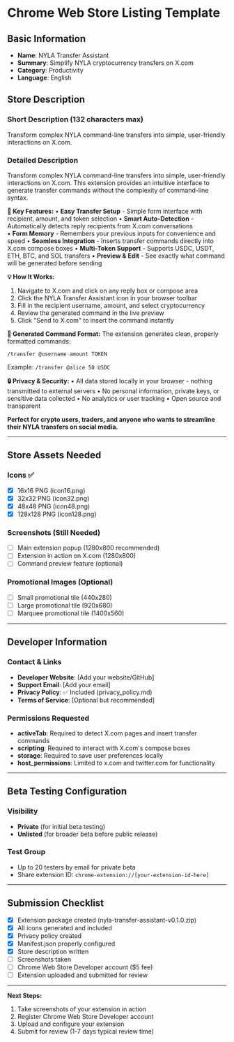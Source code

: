 # Chrome Web Store Listing Template

## Basic Information
- **Name**: NYLA Transfer Assistant
- **Summary**: Simplify NYLA cryptocurrency transfers on X.com
- **Category**: Productivity
- **Language**: English

## Store Description

### Short Description (132 characters max)
Transform complex NYLA command-line transfers into simple, user-friendly interactions on X.com.

### Detailed Description
Transform complex NYLA command-line transfers into simple, user-friendly interactions on X.com. This extension provides an intuitive interface to generate transfer commands without the complexity of command-line syntax.

**🚀 Key Features:**
• **Easy Transfer Setup** - Simple form interface with recipient, amount, and token selection
• **Smart Auto-Detection** - Automatically detects reply recipients from X.com conversations  
• **Form Memory** - Remembers your previous inputs for convenience and speed
• **Seamless Integration** - Inserts transfer commands directly into X.com compose boxes
• **Multi-Token Support** - Supports USDC, USDT, ETH, BTC, and SOL transfers
• **Preview & Edit** - See exactly what command will be generated before sending

**💡 How It Works:**
1. Navigate to X.com and click on any reply box or compose area
2. Click the NYLA Transfer Assistant icon in your browser toolbar
3. Fill in the recipient username, amount, and select cryptocurrency
4. Review the generated command in the live preview
5. Click "Send to X.com" to insert the command instantly

**📝 Generated Command Format:**
The extension generates clean, properly formatted commands:
```
/transfer @username amount TOKEN
```
Example: `/transfer @alice 50 USDC`

**🔒 Privacy & Security:**
• All data stored locally in your browser - nothing transmitted to external servers
• No personal information, private keys, or sensitive data collected
• No analytics or user tracking
• Open source and transparent

**Perfect for crypto users, traders, and anyone who wants to streamline their NYLA transfers on social media.**

---

## Store Assets Needed

### Icons ✅
- [x] 16x16 PNG (icon16.png)
- [x] 32x32 PNG (icon32.png) 
- [x] 48x48 PNG (icon48.png)
- [x] 128x128 PNG (icon128.png)

### Screenshots (Still Needed)
- [ ] Main extension popup (1280x800 recommended)
- [ ] Extension in action on X.com (1280x800)
- [ ] Command preview feature (optional)

### Promotional Images (Optional)
- [ ] Small promotional tile (440x280)
- [ ] Large promotional tile (920x680)
- [ ] Marquee promotional tile (1400x560)

---

## Developer Information

### Contact & Links
- **Developer Website**: [Add your website/GitHub]
- **Support Email**: [Add your email]
- **Privacy Policy**: ✅ Included (privacy_policy.md)
- **Terms of Service**: [Optional but recommended]

### Permissions Requested
- **activeTab**: Required to detect X.com pages and insert transfer commands
- **scripting**: Required to interact with X.com's compose boxes  
- **storage**: Required to save user preferences locally
- **host_permissions**: Limited to x.com and twitter.com for functionality

---

## Beta Testing Configuration

### Visibility
- **Private** (for initial beta testing)
- **Unlisted** (for broader beta before public release)

### Test Group
- Up to 20 testers by email for private beta
- Share extension ID: `chrome-extension://[your-extension-id-here]`

---

## Submission Checklist

- [x] Extension package created (nyla-transfer-assistant-v0.1.0.zip)
- [x] All icons generated and included
- [x] Privacy policy created
- [x] Manifest.json properly configured
- [x] Store description written
- [ ] Screenshots taken
- [ ] Chrome Web Store Developer account ($5 fee)
- [ ] Extension uploaded and submitted for review

---

**Next Steps:**
1. Take screenshots of your extension in action
2. Register Chrome Web Store Developer account
3. Upload and configure your extension
4. Submit for review (1-7 days typical review time)